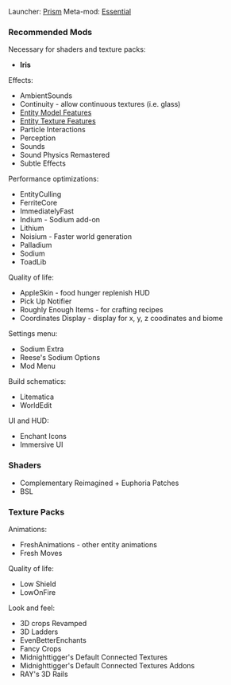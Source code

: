 Launcher: [Prism](https://prismlauncher.org)
Meta-mod: [Essential](https://essential.gg)

### Recommended Mods

Necessary for shaders and texture packs:

- **Iris**

Effects:

- AmbientSounds
- Continuity - allow continuous textures (i.e. glass)
- [Entity Model Features](https://modrinth.com/mod/entity-model-features?version=1.21.5&loader=fabric)
- [Entity Texture Features](https://modrinth.com/mod/entitytexturefeatures?version=1.21.5&loader=fabric)
- Particle Interactions
- Perception
- Sounds
- Sound Physics Remastered
- Subtle Effects

Performance optimizations:

- EntityCulling
- FerriteCore
- ImmediatelyFast
- Indium - Sodium add-on
- Lithium
- Noisium - Faster world generation
- Palladium
- Sodium
- ToadLib

Quality of life:

- AppleSkin - food hunger replenish HUD
- Pick Up Notifier
- Roughly Enough Items - for crafting recipes
- Coordinates Display - display for x, y, z coodinates and biome

Settings menu:

- Sodium Extra
- Reese's Sodium Options
- Mod Menu

Build schematics:

- Litematica
- WorldEdit

UI and HUD:

- Enchant Icons
- Immersive UI

### Shaders

- Complementary Reimagined + Euphoria Patches
- BSL

### Texture Packs

Animations:

- FreshAnimations - other entity animations
- Fresh Moves

Quality of life:

- Low Shield
- LowOnFire

Look and feel:

- 3D crops Revamped
- 3D Ladders
- EvenBetterEnchants
- Fancy Crops
- Midnighttigger's Default Connected Textures
- Midnighttigger's Default Connected Textures Addons
- RAY's 3D Rails
